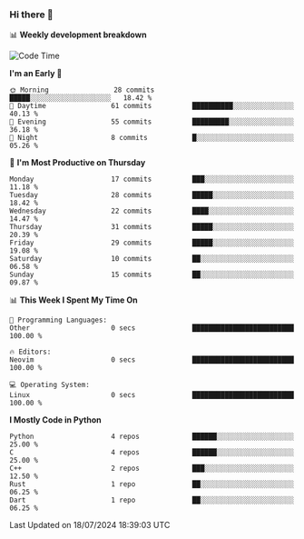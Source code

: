 ### Hi there 👋

📊 **Weekly development breakdown**
<!--START_SECTION:waka-->
![Code Time](http://img.shields.io/badge/Code%20Time-186%20hrs%2048%20mins-blue)

**I'm an Early 🐤** 

```text
🌞 Morning                28 commits          █████░░░░░░░░░░░░░░░░░░░░   18.42 % 
🌆 Daytime                61 commits          ██████████░░░░░░░░░░░░░░░   40.13 % 
🌃 Evening                55 commits          █████████░░░░░░░░░░░░░░░░   36.18 % 
🌙 Night                  8 commits           █░░░░░░░░░░░░░░░░░░░░░░░░   05.26 % 
```
📅 **I'm Most Productive on Thursday** 

```text
Monday                   17 commits          ███░░░░░░░░░░░░░░░░░░░░░░   11.18 % 
Tuesday                  28 commits          █████░░░░░░░░░░░░░░░░░░░░   18.42 % 
Wednesday                22 commits          ████░░░░░░░░░░░░░░░░░░░░░   14.47 % 
Thursday                 31 commits          █████░░░░░░░░░░░░░░░░░░░░   20.39 % 
Friday                   29 commits          █████░░░░░░░░░░░░░░░░░░░░   19.08 % 
Saturday                 10 commits          ██░░░░░░░░░░░░░░░░░░░░░░░   06.58 % 
Sunday                   15 commits          ██░░░░░░░░░░░░░░░░░░░░░░░   09.87 % 
```


📊 **This Week I Spent My Time On** 

```text
💬 Programming Languages: 
Other                    0 secs              █████████████████████████   100.00 % 

🔥 Editors: 
Neovim                   0 secs              █████████████████████████   100.00 % 

💻 Operating System: 
Linux                    0 secs              █████████████████████████   100.00 % 
```

**I Mostly Code in Python** 

```text
Python                   4 repos             ██████░░░░░░░░░░░░░░░░░░░   25.00 % 
C                        4 repos             ██████░░░░░░░░░░░░░░░░░░░   25.00 % 
C++                      2 repos             ███░░░░░░░░░░░░░░░░░░░░░░   12.50 % 
Rust                     1 repo              ██░░░░░░░░░░░░░░░░░░░░░░░   06.25 % 
Dart                     1 repo              ██░░░░░░░░░░░░░░░░░░░░░░░   06.25 % 
```




 Last Updated on 18/07/2024 18:39:03 UTC
<!--END_SECTION:waka-->
<!--
**R-enanVieira/R-enanVieira** is a ✨ _special_ ✨ repository because its `README.md` (this file) appears on your GitHub profile.

Here are some ideas to get you started:

- 🔭 I’m currently working on ...
- 🌱 I’m currently learning ...
- 👯 I’m looking to collaborate on ...
- 🤔 I’m looking for help with ...
- 💬 Ask me about ...
- 📫 How to reach me: ...
- 😄 Pronouns: ...
- ⚡ Fun fact: ...
-->
